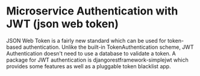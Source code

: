 # Microservice Authentication with JWT (json web token)

JSON Web Token is a fairly new standard which can be used for token-based authentication. Unlike the built-in TokenAuthentication scheme, JWT Authentication doesn't need to use a database to validate a token. A package for JWT authentication is djangorestframework-simplejwt which provides some features as well as a pluggable token blacklist app.
